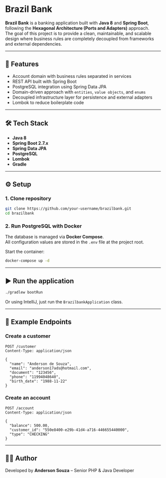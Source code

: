 # Brazil Bank

**Brazil Bank** is a banking application built with **Java 8** and **Spring Boot**, following the **Hexagonal Architecture (Ports and Adapters)** approach.  
The goal of this project is to provide a clean, maintainable, and scalable design where business rules are completely decoupled from frameworks and external dependencies.

---

## 🚀 Features
- Account domain with business rules separated in services
- REST API built with Spring Boot
- PostgreSQL integration using Spring Data JPA
- Domain-driven approach with `entities`, `value objects`, and `enums`
- Decoupled infrastructure layer for persistence and external adapters
- Lombok to reduce boilerplate code

---

## 🛠 Tech Stack
- **Java 8**
- **Spring Boot 2.7.x**
- **Spring Data JPA**
- **PostgreSQL**
- **Lombok**
- **Gradle**

---

## ⚙️ Setup

### 1. Clone repository
```bash
git clone https://github.com/your-username/brazilbank.git
cd brazilbank
```

### 2. Run PostgreSQL with Docker
The database is managed via **Docker Compose**.  
All configuration values are stored in the `.env` file at the project root.

Start the container:
```bash
docker-compose up -d
```

---

## ▶️ Run the application

```bash
./gradlew bootRun
```

Or using IntelliJ, just run the `BrazilbankApplication` class.

---

## 📌 Example Endpoints

### Create a customer
```http
POST /customer
Content-Type: application/json

{
  "name": "Anderson de Souza",
  "email": "anderson17ads@hotmail.com",
  "document": "123456",
  "phone": "11994048640",
  "birth_date": "1988-11-22"
}
```
### Create an account
```http
POST /account
Content-Type: application/json

{
  "balance": 500.00,
  "customer_id": "550e8400-e29b-41d4-a716-446655440000",
  "type": "CHECKING"
}
```

---

## 🧑‍💻 Author
Developed by **Anderson Souza** – Senior PHP & Java Developer  
